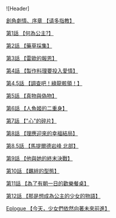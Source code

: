 ![Header]





[創角劇情、序章   【请多指教】]() 

[第1話   【何為公主?】](/1.html) 

[第2話   【藥草採集】](/2.html) 

[第3話   【雷歐的報恩】](/3.html) 

[第4話   【製作料理要投入愛情】](/4.html) 

[第4.5話   【調查吧！綠龍骸領！】](/4-5.html) 

[第5話   【真物與偽物】](/5.html) 

[第6話   【人魚姬的二重身】](/6.html) 

[第7話   【"心"的碎片】](/7.html) 

[第8話   【理應迎來的幸福結局】](/8.html) 

[第8.5話   【馬提爾德岩峰 北部】](/8-5.html) 

[第9話   【他與她的終末決戰】](/9.html) 

[第10話 【羈絆的型態】](/10.html) 

[第11話 【為了有朝一日的歡樂餐桌】](/11.html) 

[第12話 【那是想成為公主的少女的物語】](/12.html) 

[Eplogue 【今天，少女們依然向著未來前進】](/END.html) 
